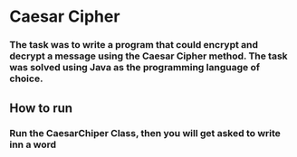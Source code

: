 # Caesar Cipher


### The task was to write a program that could encrypt and decrypt a message using the Caesar Cipher method. The task was solved using Java as the programming language of choice. 


## How to run
### Run the CaesarChiper Class, then you will get asked to write inn a word
